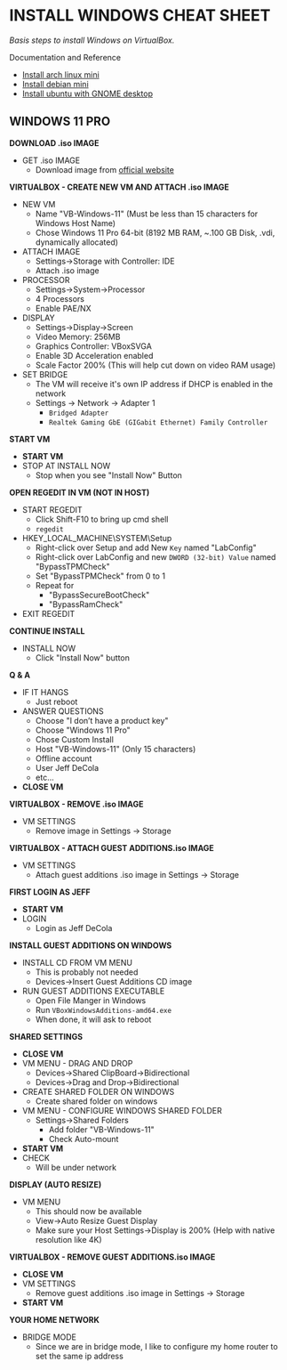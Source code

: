 # INSTALL WINDOWS CHEAT SHEET

_Basis steps to install Windows on VirtualBox._

Documentation and Reference

* [Install arch linux mini](https://github.com/JeffDeCola/my-cheat-sheets/blob/master/software/development/development-environments/virtualbox-cheat-sheet/install-arch-linux-mini.md)
* [Install debian mini](https://github.com/JeffDeCola/my-cheat-sheets/blob/master/software/development/development-environments/virtualbox-cheat-sheet/install-debian-mini.md)
* [Install ubuntu with GNOME desktop](https://github.com/JeffDeCola/my-cheat-sheets/blob/master/software/development/development-environments/virtualbox-cheat-sheet/install-ubuntu-with-gnome-desktop.md)

## WINDOWS 11 PRO

**DOWNLOAD .iso IMAGE**

* GET .iso IMAGE
  * Download image from [official website](https://www.microsoft.com/en-us/software-download/windows11)

**VIRTUALBOX - CREATE NEW VM AND ATTACH .iso IMAGE**  

* NEW VM
  * Name "VB-Windows-11" (Must be less than 15 characters for Windows Host Name)
  * Chose Windows 11 Pro 64-bit (8192 MB RAM, ~.100 GB Disk, .vdi, dynamically allocated)
* ATTACH IMAGE
  * Settings->Storage with Controller: IDE
  * Attach .iso image
* PROCESSOR
  * Settings->System->Processor
  * 4 Processors
  * Enable PAE/NX
* DISPLAY
  * Settings->Display->Screen
  * Video Memory: 256MB
  * Graphics Controller: VBoxSVGA
  * Enable 3D Acceleration enabled
  * Scale Factor 200% (This will help cut down on video RAM usage)
* SET BRIDGE
  * The VM will receive it's own IP address if DHCP is enabled in the network
  * Settings -> Network -> Adapter 1
    * `Bridged Adapter`
    * `Realtek Gaming GbE (GIGabit Ethernet) Family Controller`

**START VM**

* **START VM**
* STOP AT INSTALL NOW
  * Stop when you see "Install Now" Button

**OPEN REGEDIT IN VM (NOT IN HOST)**

* START REGEDIT
  * Click Shift-F10 to bring up cmd shell
  * `regedit`
* HKEY_LOCAL_MACHINE\SYSTEM\Setup
  * Right-click over Setup and add New `Key` named "LabConfig"
  * Right-click over LabConfig and new `DWORD (32-bit) Value` named "BypassTPMCheck"
  * Set "BypassTPMCheck" from 0 to 1
  * Repeat for
    * "BypassSecureBootCheck"
    * "BypassRamCheck"
* EXIT REGEDIT

**CONTINUE INSTALL**

* INSTALL NOW
  * Click "Install Now" button

**Q & A**

* IF IT HANGS
  * Just reboot
* ANSWER QUESTIONS
  * Choose "I don’t have a product key"
  * Choose "Windows 11 Pro"
  * Chose Custom Install
  * Host "VB-Windows-11" (Only 15 characters)
  * Offline account
  * User Jeff DeCola
  * etc...
* **CLOSE VM**

**VIRTUALBOX - REMOVE .iso IMAGE**

* VM SETTINGS  
  * Remove image in Settings -> Storage

**VIRTUALBOX - ATTACH GUEST ADDITIONS.iso IMAGE**

* VM SETTINGS
  * Attach guest additions .iso image in Settings -> Storage

**FIRST LOGIN AS JEFF**

* **START VM**
* LOGIN
  * Login as Jeff DeCola

**INSTALL GUEST ADDITIONS ON WINDOWS**

* INSTALL CD FROM VM MENU
  * This is probably not needed
  * Devices->Insert Guest Additions CD image
* RUN GUEST ADDITIONS EXECUTABLE  
  * Open File Manger in Windows
  * Run `VBoxWindowsAdditions-amd64.exe`
  * When done, it will ask to reboot

**SHARED SETTINGS**

* **CLOSE VM**
* VM MENU - DRAG AND DROP
  * Devices->Shared ClipBoard->Bidirectional
  * Devices->Drag and Drop->Bidirectional
* CREATE SHARED FOLDER ON WINDOWS
  * Create shared folder on windows
* VM MENU - CONFIGURE WINDOWS SHARED FOLDER
  * Settings->Shared Folders
    * Add folder "VB-Windows-11"
    * Check Auto-mount
* **START VM**
* CHECK
  * Will be under network

**DISPLAY (AUTO RESIZE)**  

* VM MENU
  * This should now be available
  * View->Auto Resize Guest Display
  * Make sure your Host Settings->Display is 200% (Help with native resolution like 4K)

**VIRTUALBOX - REMOVE GUEST ADDITIONS.iso IMAGE**

* **CLOSE VM**
* VM SETTINGS
  * Remove guest additions .iso image in Settings -> Storage
* **START VM**

**YOUR HOME NETWORK**

* BRIDGE MODE
  * Since we are in bridge mode, I like to configure my home router to set the same ip address
